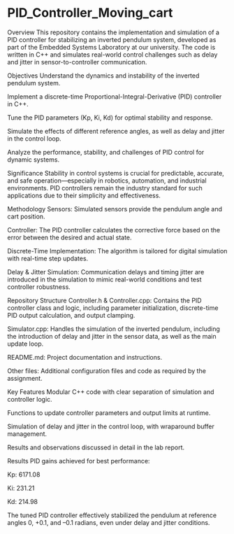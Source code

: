 # PID_Controller_Moving_cart

Overview
This repository contains the implementation and simulation of a PID controller for stabilizing an inverted pendulum system, developed as part of the Embedded Systems Laboratory at our university. The code is written in C++ and simulates real-world control challenges such as delay and jitter in sensor-to-controller communication.

Objectives
Understand the dynamics and instability of the inverted pendulum system.

Implement a discrete-time Proportional-Integral-Derivative (PID) controller in C++.

Tune the PID parameters (Kp, Ki, Kd) for optimal stability and response.

Simulate the effects of different reference angles, as well as delay and jitter in the control loop.

Analyze the performance, stability, and challenges of PID control for dynamic systems.

Significance
Stability in control systems is crucial for predictable, accurate, and safe operation—especially in robotics, automation, and industrial environments. PID controllers remain the industry standard for such applications due to their simplicity and effectiveness.

Methodology
Sensors: Simulated sensors provide the pendulum angle and cart position.

Controller: The PID controller calculates the corrective force based on the error between the desired and actual state.

Discrete-Time Implementation: The algorithm is tailored for digital simulation with real-time step updates.

Delay & Jitter Simulation: Communication delays and timing jitter are introduced in the simulation to mimic real-world conditions and test controller robustness.

Repository Structure
Controller.h & Controller.cpp:
Contains the PID controller class and logic, including parameter initialization, discrete-time PID output calculation, and output clamping.

Simulator.cpp:
Handles the simulation of the inverted pendulum, including the introduction of delay and jitter in the sensor data, as well as the main update loop.

README.md:
Project documentation and instructions.

Other files:
Additional configuration files and code as required by the assignment.

Key Features
Modular C++ code with clear separation of simulation and controller logic.

Functions to update controller parameters and output limits at runtime.

Simulation of delay and jitter in the control loop, with wraparound buffer management.

Results and observations discussed in detail in the lab report.

Results
PID gains achieved for best performance:

Kp: 6171.08

Ki: 231.21

Kd: 214.98

The tuned PID controller effectively stabilized the pendulum at reference angles 0, +0.1, and –0.1 radians, even under delay and jitter conditions.

